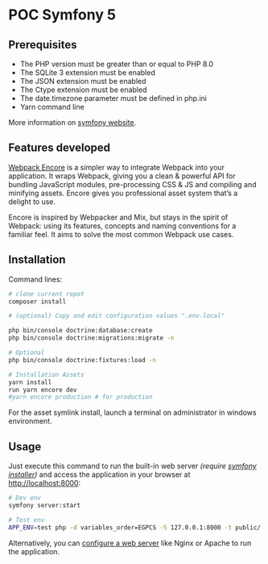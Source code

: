 # POC Symfony 5
## Prerequisites

* The PHP version must be greater than or equal to PHP 8.0
* The SQLite 3 extension must be enabled
* The JSON extension must be enabled
* The Ctype extension must be enabled
* The date.timezone parameter must be defined in php.ini
* Yarn command line

More information on [symfony website](https://symfony.com/doc/5.2/reference/requirements.html).

## Features developed
[Webpack Encore](https://symfony.com/doc/5.2/frontend.html) is a simpler way to integrate Webpack into your application. It wraps Webpack, giving you a clean & powerful API for bundling JavaScript modules, pre-processing CSS & JS and compiling and minifying assets. Encore gives you professional asset system that’s a delight to use.

Encore is inspired by Webpacker and Mix, but stays in the spirit of Webpack: using its features, concepts and naming conventions for a familiar feel. It aims to solve the most common Webpack use cases.

## Installation
Command lines:

```bash
# clone current repot
composer install

# (optional) Copy and edit configuration values ".env.local"

php bin/console doctrine:database:create
php bin/console doctrine:migrations:migrate -n

# Optional
php bin/console doctrine:fixtures:load -n

# Installation Assets
yarn install
run yarn encore dev
#yarn encore production # for production
```

For the asset symlink install, launch a terminal on administrator in windows environment.

## Usage
Just execute this command to run the built-in web server _(require [symfony installer](https://symfony.com/download))_ and access the application in your browser at <http://localhost:8000>:

```bash
# Dev env
symfony server:start

# Test env
APP_ENV=test php -d variables_order=EGPCS -S 127.0.0.1:8000 -t public/
```

Alternatively, you can [configure a web server](https://symfony.com/doc/current/cookbook/configuration/web_server_configuration.html) like Nginx or Apache to run the application.

